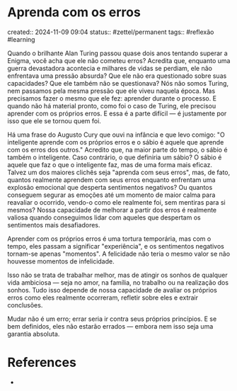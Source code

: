 # Aprenda com os erros
created:: 2024-11-09 09:04
status:: #zettel/permanent 
tags:: #reflexão #learning 

Quando o brilhante Alan Turing passou quase dois anos tentando superar a Enigma, você acha que ele não cometeu erros? Acredita que, enquanto uma guerra devastadora acontecia e milhares de vidas se perdiam, ele não enfrentava uma pressão absurda? Que ele não era questionado sobre suas capacidades? Que ele também não se questionava? Nós não somos Turing, nem passamos pela mesma pressão que ele viveu naquela época. Mas precisamos fazer o mesmo que ele fez: aprender durante o processo. E quando não há material pronto, como foi o caso de Turing, ele precisou aprender com os próprios erros. E essa é a parte difícil — é justamente por isso que ele se tornou quem foi.

Há uma frase do Augusto Cury que ouvi na infância e que levo comigo: "O inteligente aprende com os próprios erros e o sábio é aquele que aprende com os erros dos outros." Acredito que, na maior parte do tempo, o sábio é também o inteligente. Caso contrário, o que definiria um sábio? O sábio é aquele que faz o que o inteligente faz, mas de uma forma mais eficaz. Talvez um dos maiores clichês seja "aprenda com seus erros", mas, de fato, quantos realmente aprendem com seus erros enquanto enfrentam uma explosão emocional que desperta sentimentos negativos? Ou quantos conseguem segurar as emoções até um momento de maior calma para reavaliar o ocorrido, vendo-o como ele realmente foi, sem mentiras para si mesmos? Nossa capacidade de melhorar a partir dos erros é realmente valiosa quando conseguimos lidar com aqueles que despertam os sentimentos mais desafiadores.

Aprender com os próprios erros é uma tortura temporária, mas com o tempo, eles passam a significar "experiência", e os sentimentos negativos tornam-se apenas "momentos". A felicidade não teria o mesmo valor se não houvesse momentos de infelicidade.

Isso não se trata de trabalhar melhor, mas de atingir os sonhos de qualquer vida ambiciosa — seja no amor, na família, no trabalho ou na realização dos sonhos. Tudo isso depende de nossa capacidade de avaliar os próprios erros como eles realmente ocorreram, refletir sobre eles e extrair conclusões. 

Mudar não é um erro; errar seria ir contra seus próprios princípios. E se bem definidos, eles não estarão errados — embora nem isso seja uma garantia absoluta.


# References
-  

